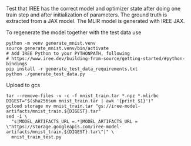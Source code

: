 Test that IREE has the correct model and optimizer state after doing one train
step and after initialization of parameters. The ground truth is extracted from
a JAX model. The MLIR model is generated with IREE JAX.

To regenerate the model together with the test data use

```shell
python -m venv generate_mnist.venv
source generate_mnist.venv/bin/activate
# Add IREE Python to your PYTHONPATH, following
# https://www.iree.dev/building-from-source/getting-started/#python-bindings
pip install -r generate_test_data_requirements.txt
python ./generate_test_data.py
```

Upload to gcs

```shell
tar --remove-files -v -c -f mnist_train.tar *.npz *.mlirbc
DIGEST="$(sha256sum mnist_train.tar | awk '{print $1}')"
gcloud storage mv mnist_train.tar "gs://iree-model-artifacts/mnist_train.${DIGEST}.tar"
sed -i \
  "s|MODEL_ARTIFACTS_URL =.*|MODEL_ARTIFACTS_URL = \"https://storage.googleapis.com/iree-model-artifacts/mnist_train.${DIGEST}.tar\"|" \
  mnist_train_test.py
```

